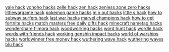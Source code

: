 <a href="https://datastudio.google.com/reporting/652fe580-7c06-4271-88ca-4e981d5f2788?s=yale-hack">yale hack</a>
<a href="https://datastudio.google.com/reporting/bdcac8bd-b829-4fe0-b26f-4579d0cef0ec?s=yohoho-hacks">yohoho hacks</a>
<a href="https://datastudio.google.com/reporting/fec8391b-04ca-4c8b-8764-7d88faff859f?s=zelle-hack">zelle hack</a>
<a href="https://datastudio.google.com/reporting/badc9890-2b09-4ca5-b6dc-fa133a5a356f?s=zen-hack">zen hack</a>
<a href="https://datastudio.google.com/reporting/ea375c33-1142-48d2-82f9-b61d7f51880a?s=zenless-zone-zero-hacks">zenless zone zero hacks</a>
<a href="https://datastudio.google.com/reporting/503e0aa0-72e4-4bb7-992e-1cee57f1670d?s=littlewargame-hack">littlewargame hack</a>
<a href="https://datastudio.google.com/reporting/506cb50c-0311-4d6f-82e0-d6441cef6287?s=pokemon-game-hacks">pokemon game hacks</a>
<a href="https://datastudio.google.com/reporting/5245ec8e-eb1c-4d22-8533-d02b304c18f6?s=in-n-out-hacks">in n out hacks</a>
<a href="https://datastudio.google.com/reporting/5361f4de-1d2a-4086-a6e8-4a00828920a1?s=little-s-hack">little s hack</a>
<a href="https://datastudio.google.com/reporting/53a8d374-73c2-401d-96b3-cc3485e7e484?s=how-to-subway-surfers-hack">how to subway surfers hack</a>
<a href="https://datastudio.google.com/reporting/124f1d1b-fe3e-468f-b453-7213edafafd3?s=last-war-hacks">last war hacks</a>
<a href="https://datastudio.google.com/reporting/12cef6e3-cc87-46a5-8c59-b1825c656d83?s=marvel-champions-hack">marvel champions hack</a>
<a href="https://datastudio.google.com/reporting/139a3621-1c2d-4c7b-abee-da8820fdf97e?s=how-to-get-fortnite-hacks">how to get fortnite hacks</a>
<a href="https://datastudio.google.com/reporting/14321323-78ca-4dad-a954-6714ccdba6be?s=match-masters-free-daily-gifts-hack">match masters free daily gifts hack</a>
<a href="https://datastudio.google.com/reporting/148d8333-b364-4a86-8df6-0357b13bf59b?s=minecraft-nametag-hacks">minecraft nametag hacks</a>
<a href="https://datastudio.google.com/reporting/5af9d9d4-1dc2-4dbd-9bd9-5d688056fe95?s=wondershare-filmora-hack">wondershare filmora hack</a>
<a href="https://datastudio.google.com/reporting/4626b95a-9c35-4a92-8806-cf82316c9b76?s=woodworking-hacks">woodworking hacks</a>
<a href="https://datastudio.google.com/reporting/d018abd8-4f7d-45d1-95ad-60537fcd9d59?s=word-hunt-hack">word hunt hack</a>
<a href="https://datastudio.google.com/reporting/c1bc86b7-5bc1-4bbc-919a-52d4537bb938?s=wordle-hack">wordle hack</a>
<a href="https://datastudio.google.com/reporting/13d43e4d-3485-465b-afb9-da7326e56ce0?s=words-with-friends-hack">words with friends hack</a>
<a href="https://datastudio.google.com/reporting/b322d04b-76b9-4009-842d-4c5d62cb73c0?s=working-genshin-impact-hacks">working genshin impact hacks</a>
<a href="https://datastudio.google.com/reporting/65aae06d-edab-49ef-b8a0-0df89679e2fb?s=world-of-warships-hacks">world of warships hacks</a>
<a href="https://datastudio.google.com/reporting/65b0f577-b9dc-40f9-9dc8-99d7cb1c8b9b?s=worldwinner-free-money-hack">worldwinner free money hack</a>
<a href="https://datastudio.google.com/reporting/1493aa5c-eb7a-4054-8b36-fcea8f829fec?s=wuthering-wave-hack">wuthering wave hack</a>
<a href="https://datastudio.google.com/reporting/b086fcd9-4a3d-4f05-b02b-25e3dbfb71c5?s=wuthering-waves-blu-hack">wuthering waves blu hack</a>
